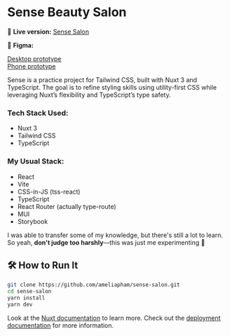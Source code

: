 # Sense Beauty Salon

🔗 **Live version:** [Sense Salon](https://sense-salon.vercel.app/)

🎨 **Figma:**

[Desktop prototype](https://www.figma.com/proto/08NGjGBfn0Q2dv570DOrZm/Sense-Beauty-Salon?page-id=0%3A1&node-id=1-449&viewport=23%2C315%2C0.58&t=5JUw37G71P6UeNhA-1&scaling=scale-down&content-scaling=fixed&starting-point-node-id=1%3A449)  
[Phone prototype](https://www.figma.com/proto/08NGjGBfn0Q2dv570DOrZm/Sense-Beauty-Salon?page-id=18%3A8613&node-id=18-8614&viewport=-670%2C292%2C0.59&t=qcV0jimQW0qJuNks-1&scaling=scale-down&content-scaling=fixed&starting-point-node-id=18%3A8614)

Sense is a practice project for Tailwind CSS, built with Nuxt 3 and TypeScript. The goal is to refine styling skills using utility-first CSS while leveraging Nuxt’s flexibility and TypeScript’s type safety.

### Tech Stack Used:

- Nuxt 3
- Tailwind CSS
- TypeScript

### My Usual Stack:

- React
- Vite
- CSS-in-JS (tss-react)
- TypeScript
- React Router (actually type-route)
- MUI
- Storybook

I was able to transfer some of my knowledge, but there's still a lot to learn. So yeah, **don't judge too harshly**—this was just me experimenting 🥹

## 🛠 How to Run It

```bash
git clone https://github.com/ameliapham/sense-salon.git
cd sense-salon
yarn install
yarn dev
```

Look at the [Nuxt documentation](https://nuxt.com/docs/getting-started/introduction) to learn more. Check out the [deployment documentation](https://nuxt.com/docs/getting-started/deployment) for more information.
